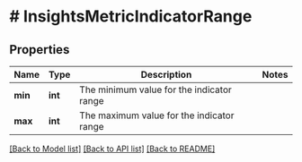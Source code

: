 # # InsightsMetricIndicatorRange

## Properties

Name | Type | Description | Notes
------------ | ------------- | ------------- | -------------
**min** | **int** | The minimum value for the indicator range |
**max** | **int** | The maximum value for the indicator range |

[[Back to Model list]](../../README.md#models) [[Back to API list]](../../README.md#endpoints) [[Back to README]](../../README.md)
